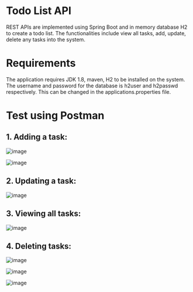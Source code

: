 # Todo List API

REST APIs are implemented using Spring Boot and in memory database H2 to create a todo list. The functionalities include view all tasks, add, update, delete any tasks into the system.

# Requirements
The application requires JDK 1.8, maven, H2 to be installed on the system.
The username and password for the database is h2user and h2passwd respectively. This can be changed in the applications.properties file. 

# Test using Postman

## 1. Adding a task:
![image](https://user-images.githubusercontent.com/94974434/177304963-df4f9e6c-b178-4de2-b4f7-b4ead0cc4898.png)

![image](https://user-images.githubusercontent.com/94974434/177305129-f087ad50-a389-4553-970f-022abb81c4fb.png)

## 2. Updating a task:
![image](https://user-images.githubusercontent.com/94974434/177305604-17d449e6-6de7-4fb8-8799-535ce0c69f8d.png)

## 3. Viewing all tasks:
![image](https://user-images.githubusercontent.com/94974434/177305757-883a4159-2209-4c41-8b99-c1d13392f797.png)

## 4. Deleting tasks:
![image](https://user-images.githubusercontent.com/94974434/177305891-750004cc-369a-4193-b697-368be534a9da.png)

![image](https://user-images.githubusercontent.com/94974434/177305944-1b465246-ee13-4be3-9f9c-dd7ea0f7059d.png)

![image](https://user-images.githubusercontent.com/94974434/177305996-8d4cf54f-7145-4a82-a42a-c3ae908f32d8.png)
